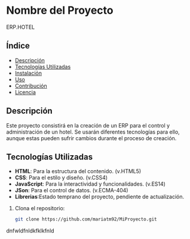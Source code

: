 # Nombre del Proyecto

ERP.HOTEL

## Índice

- [Descripción](#descripción)
- [Tecnologías Utilizadas](#tecnologías-utilizadas)
- [Instalación](#instalación)
- [Uso](#uso)
- [Contribución](#contribución)
- [Licencia](#licencia) 

## Descripción

Este proyecto consistirá en la creación de un ERP para el control y administración de un hotel.
Se usarán diferentes tecnologías para ello, aunque estas pueden sufrir cambios durante el proceso de creación.

## Tecnologías Utilizadas
- **HTML**: Para la estructura del contenido. (v.HTML5)
- **CSS**: Para el estilo y diseño. (v.CSS4)
- **JavaScript**: Para la interactividad y funcionalidades. (v.ES14)
- **JSon**: Para el control de datos. (v.ECMA-404)
- **Librerias**:Estado temprano del proyecto, pendiente de actualización.     

1. Clona el repositorio:
   ```bash
   git clone https://github.com/mariatm92/MiProyecto.git

dnfwldfnldkfklkfnld